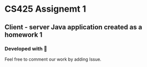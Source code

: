 # CS425 Assignemt 1

## Client - server Java application created as a homework 1
### Developed with :blue_heart: 

Feel free to comment our work by adding Issue.

